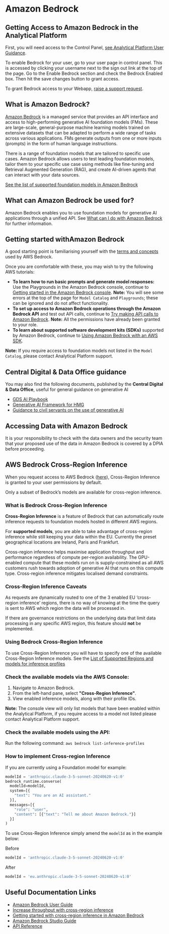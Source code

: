 # Amazon Bedrock

## Getting Access to Amazon Bedrock in the Analytical Platform

First, you will need access to the Control Panel, [see Analytical Platform User Guidance](https://user-guidance.analytical-platform.service.justice.gov.uk/get-started.html).

To enable Bedrock for your user, go to your user page in control panel. This is accessed by clicking your username next to the sign out link at the top of the page. Go to the Enable Bedrock section and check the Bedrock Enabled box. Then hit the save changes button to grant access.

To grant Bedrock access to your Webapp, [raise a support request](https://github.com/ministryofjustice/data-platform-support/issues/new/choose).

## What is Amazon Bedrock?

[Amazon Bedrock](https://docs.aws.amazon.com/bedrock/latest/userguide/what-is-bedrock.html) is a managed service that provides an API interface and access to high-performing generative AI foundation models (FMs). These are large-scale, general-purpose machine learning models trained on extensive datasets that can be adapted to perform a wide range of tasks across various applications. FMs generate outputs from one or more inputs (prompts) in the form of human language instructions.

There is a range of foundation models that are tailored to specific use cases. Amazon Bedrock allows users to test leading foundation models, tailor them to your specific use case using methods like fine-tuning and Retrieval Augmented Generation (RAG), and create AI-driven agents that can interact with your data sources.

[See the list of supported foundation models in Amazon Bedrock](https://docs.aws.amazon.com/bedrock/latest/userguide/models-supported.html)

## What can Amazon Bedrock be used for?

Amazon Bedrock enables you to use foundation models for generative AI applications through a unified API. See [What can I do with Amazon Bedrock](https://docs.aws.amazon.com/bedrock/latest/userguide/what-is-bedrock.html#servicename-feature-overview) for further information.

## Getting started withAmazon Bedrock

A good starting point is familiarising yourself with the [terms and concepts](https://docs.aws.amazon.com/bedrock/latest/userguide/key-definitions.html) used by AWS Bedrock.

Once you are comfortable with these, you may wish to try the following AWS tutorials:

- **To learn how to run basic prompts and generate model responses:** Use the Playgrounds in the Amazon Bedrock console, continue to [Getting started in the Amazon Bedrock console](https://docs.aws.amazon.com/bedrock/latest/userguide/getting-started-console.html).  **Note:** You will see some errors at the top of the page for ```Model Catalog``` and ```Playgrounds```; these can be ignored and do not affect functionality.
- **To set up access to Amazon Bedrock operations through the Amazon Bedrock API** and test out API calls, continue to [Try making API calls to Amazon Bedrock](https://docs.aws.amazon.com/bedrock/latest/userguide/getting-started-api.html#gs-try-bedrock). **Note:** All the permissions have already been granted to your role.
- **To learn about supported software development kits (SDKs)** supported by Amazon Bedrock, continue to [Using Amazon Bedrock with an AWS SDK](https://docs.aws.amazon.com/bedrock/latest/userguide/sdk-general-information-section.html).

**Note:** If you require access to foundation models not listed in the ```Model Catalog```, please contact Analytical Platform support.

## Central Digital & Data Office guidance

You may also find the following documents, published by the **Central Digital & Data Office**, useful for general guidance on generative AI

- [GDS AI Playbook](https://www.gov.uk/government/publications/ai-playbook-for-the-uk-government/artificial-intelligence-playbook-for-the-uk-government-html)
- [Generative AI Framework for HMG](https://www.gov.uk/government/publications/generative-ai-framework-for-hmg/generative-ai-framework-for-hmg-html)
- [Guidance to civil servants on the use of generative AI](https://www.gov.uk/government/publications/guidance-to-civil-servants-on-use-of-generative-ai/guidance-to-civil-servants-on-use-of-generative-ai)

## Accessing Data with Amazon Bedrock

It is your responsibility to check with the data owners and the security team that your proposed use of the data in Amazon Bedrock is covered by a DPIA before proceeding.

## AWS Bedrock Cross-Region Inference

When you request access to AWS Bedrock ([here](https://github.com/ministryofjustice/data-platform-support/issues/new/choose)), Cross-Region Inference is granted to your user permissions by default.

Only a subset of Bedrock’s models are available for cross-region inference.

### What is Bedrock Cross-Region Inference

**Cross-Region Inference** is a feature of Bedrock that can automatically route inference requests to foundation models hosted in different AWS regions.

For **supported models**, you are able to take advantage of cross-region inference while still keeping your data within the EU. Currently the preset geographical locations are Ireland, Paris and Frankfurt.

Cross-region inference helps maximise application throughput and performance regardless of compute per-region availability. The GPU-enabled compute that these models run on is supply-constrained as all AWS customers rush towards adoption of generative AI that runs on this compute type. Cross-region inference mitigates localised demand constraints.

### Cross-Region Inference Caveats 

As requests are dynamically routed to one of the 3 enabled EU ‘cross-region inference’ regions, there is no way of knowing at the time the query is sent to AWS which region the data will be processed in. 

If there are governance restrictions on the underlying data that limit data processing in any specific AWS region, this feature should **not** be implemented.

### Using Bedrock Cross-Region Inference

To use Cross-Region Inference you will have to specify one of the available Cross-Region Inference models. See the [List of Supported Regions and models for inference profiles](https://docs.aws.amazon.com/bedrock/latest/userguide/inference-profiles-support.html)

### Check the available models via the AWS Console:

1. Navigate to Amazon Bedrock.
1. From the left-hand pane, select **"Cross-Region Inference"**.
1. View enabled inference models, along with their profile IDs.

**Note:** The console view will only list models that have been enabled within the Analytical Platform, if you require access to a model not listed please contact  Analytical Platform support.

### Check the available models using the API:

 Run the following command: ```aws bedrock list-inference-profiles```

### How to implement Cross-region Inference

If you are currently using a Foundation model for example:

```python
modelId = 'anthropic.claude-3-5-sonnet-20240620-v1:0'
bedrock_runtime.converse(
  modelId=modelId,
  system=[{
    "text": "You are an AI assistant."
  }],
  messages=[{
    "role": "user",
    "content": [{"text": "Tell me about Amazon Bedrock."}]
  }]
)
```

To use Cross-Region Inference simply amend the ```modelId``` as in the example below:

Before

```python
modelId = 'anthropic.claude-3-5-sonnet-20240620-v1:0'
```
After

```python
modelId = 'eu.anthropic.claude-3-5-sonnet-20240620-v1:0'
```

## Useful Documentation Links

- [Amazon Bedrock User Guide](https://docs.aws.amazon.com/bedrock/latest/userguide/index.html)
- [Increase throughput with cross-region inference](https://docs.aws.amazon.com/bedrock/latest/userguide/cross-region-inference.html)
- [Getting started with cross-region inference in Amazon Bedrock](https://aws.amazon.com/blogs/machine-learning/getting-started-with-cross-region-inference-in-amazon-bedrock/)
- [Amazon Bedrock Studio Guide](https://docs.aws.amazon.com/bedrock/latest/studio-ug/index.html)
- [API Reference](https://docs.aws.amazon.com/bedrock/latest/APIReference/index.html)

